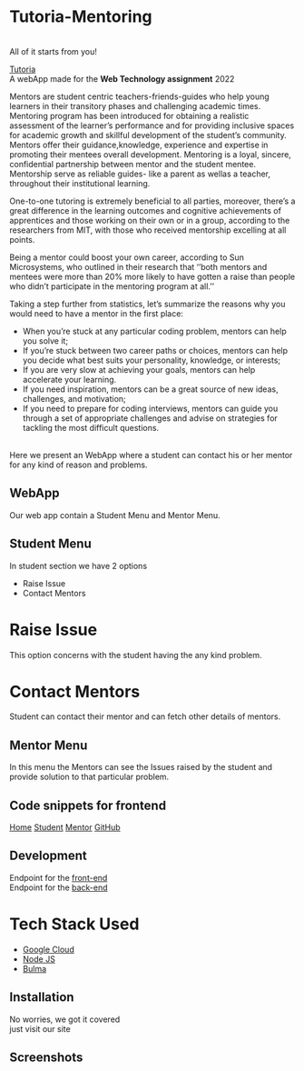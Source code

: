 <h1>Tutoria-Mentoring</h1><br>
All of it starts from you!<br> 

 [Tutoria]()<br>
A webApp made for the <strong>Web Technology assignment</strong> 2022 


Mentors are student centric teachers-friends-guides who help young learners in 
their transitory phases and challenging academic times. Mentoring program has 
been introduced for obtaining a realistic assessment of the learner’s performance 
and for providing inclusive spaces for academic growth and skillful development 
of the student’s community. Mentors offer their guidance,knowledge, 
experience and expertise in promoting their mentees overall development. 
Mentoring is a loyal, sincere, confidential partnership between mentor and the 
student mentee. Mentorship serve as reliable guides- like a parent as wellas a teacher, throughout their institutional learning.

One-to-one tutoring is extremely beneficial to all parties, moreover, there’s a great difference in the learning outcomes and cognitive achievements of apprentices and those working on their own or in a group, according to the researchers from MIT, with those who received mentorship excelling at all points.

Being a mentor could boost your own career, according to Sun Microsystems, who outlined in their research that ‘’both mentors and mentees were more than 20% more likely to have gotten a raise than people who didn’t participate in the mentoring program at all.’’

Taking a step further from statistics, let’s summarize the reasons why you would need to have a mentor in the first place:

- When you’re stuck at any particular coding problem, mentors can help you solve it;
- If you’re stuck between two career paths or choices, mentors can help you decide what best suits your personality, knowledge, or interests;
- If you are very slow at achieving your goals, mentors can help accelerate your learning.
- If you need inspiration, mentors can be a great source of new ideas, challenges, and motivation;
- If you need to prepare for coding interviews, mentors can guide you through a set of appropriate challenges and advise on
strategies for tackling the most difficult questions.
<br>
Here we present an WebApp where a student can contact his or her mentor for any kind of reason and problems.

## WebApp

Our web app contain a Student Menu and Mentor Menu. 

## Student Menu
In student section we have 2 options 
- Raise Issue 
- Contact Mentors

# Raise Issue
This option concerns with the student having the any kind problem.
# Contact Mentors 
Student can contact their mentor and can fetch other details of mentors.

## Mentor Menu 

In this menu the Mentors can see the Issues raised by the student and provide solution to that particular problem.

## Code snippets for frontend
<div id="navMenu" class="navbar-menu">
        <div class="navbar-end">
          <a href="#" class="navbar-item ">Home</a>
          <a href="student.html" class="navbar-item">Student</a>
          <a href="mentor.html" class="navbar-item">Mentor</a>
          <a href="###" class="navbar-item">GitHub</a>
        </div>
      </div>


## Development
Endpoint for the [front-end](https://black-hill-6592.on.fleek.co/) 
<br>
Endpoint for the [back-end](https://hackoheist.el.r.appspot.com/)

# Tech Stack Used

- [Google Cloud](https://cloud.google.com/)
- [Node JS](https://nodejs.org/en/)
- [Bulma](https://bulma.io/)


## Installation
No worries, we got it covered <br> just visit our site 
## Screenshots





